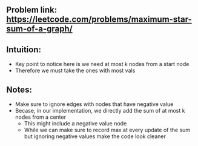 ## Problem link: https://leetcode.com/problems/maximum-star-sum-of-a-graph/

## Intuition:

- Key point to notice here is we need at most k nodes from a start node
- Therefore we must take the ones with most vals

## Notes: 

- Make sure to ignore edges with nodes that have negative value
- Becase, in our implementation, we directly add the sum of at most k nodes from a center
    - This might include a negative value node 
    - While we can make sure to record max at every update of the sum but ignoring negative values make the code look cleaner
